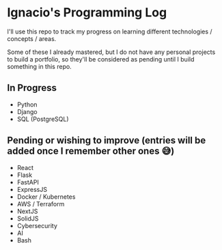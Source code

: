 # Ignacio's Programming Log

I'll use this repo to track my progress on learning different technologies / concepts / areas.

Some of these I already mastered, but I do not have any personal projects to build a portfolio, so they'll be considered as pending until I build something in this repo.

## In Progress

- Python
- Django
- SQL (PostgreSQL)

## Pending or wishing to improve (entries will be added once I remember other ones 😅)

- React
- Flask
- FastAPI
- ExpressJS
- Docker / Kubernetes
- AWS / Terraform
- NextJS
- SolidJS
- Cybersecurity
- AI
- Bash
